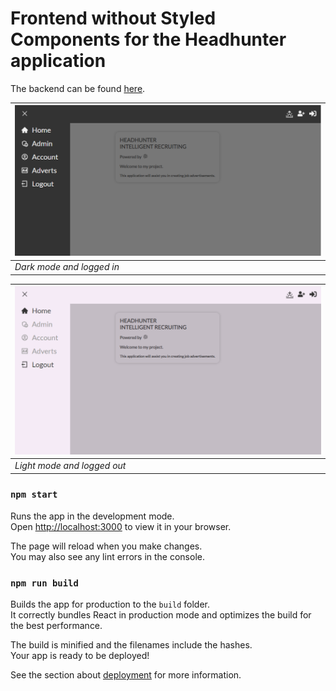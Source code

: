# Frontend without Styled Components for the Headhunter application
The backend can be found [here](https://github.com/MikaelEngvall/headhunter-backend).

| ![image](https://github.com/MikaelEngvall/headhunter-sidebare-final/blob/master/public/static/images/frontend_headhunter_nostyledcomponent.png) |
| --- |
| *Dark mode and logged in* |

|![image](https://github.com/MikaelEngvall/headhunter-sidebare-final/blob/master/public/static/images/frontend_headhunter_nostyledcomponent_lightmode_loggedout.png)|
|---|
|*Light mode and logged out*|

### `npm start`

Runs the app in the development mode.\
Open [http://localhost:3000](http://localhost:3000) to view it in your browser.

The page will reload when you make changes.\
You may also see any lint errors in the console.

### `npm run build`

Builds the app for production to the `build` folder.\
It correctly bundles React in production mode and optimizes the build for the best performance.

The build is minified and the filenames include the hashes.\
Your app is ready to be deployed!

See the section about [deployment](https://facebook.github.io/create-react-app/docs/deployment) for more information.
